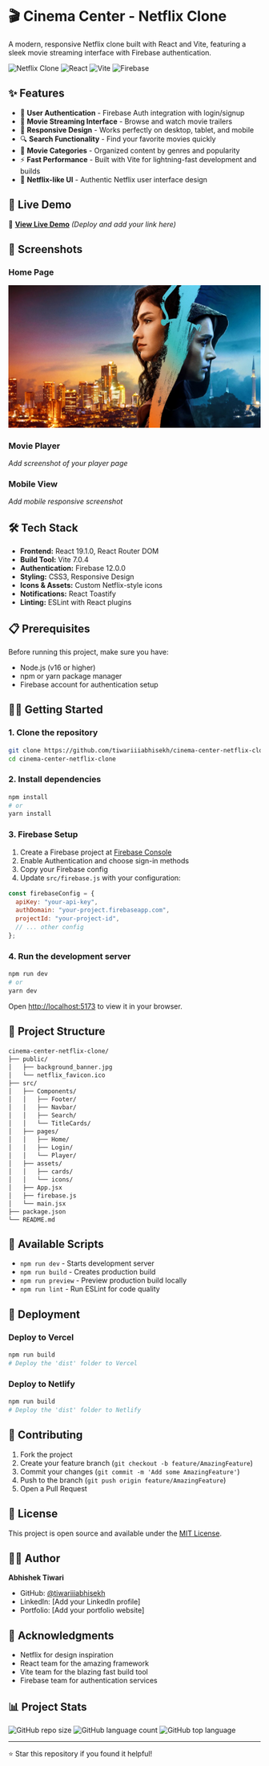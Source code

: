 # 🎬 Cinema Center - Netflix Clone

A modern, responsive Netflix clone built with React and Vite, featuring a sleek movie streaming interface with Firebase authentication.

![Netflix Clone](https://img.shields.io/badge/Netflix-Clone-red?style=for-the-badge&logo=netflix)
![React](https://img.shields.io/badge/React-19.1.0-blue?style=for-the-badge&logo=react)
![Vite](https://img.shields.io/badge/Vite-7.0.4-646CFF?style=for-the-badge&logo=vite)
![Firebase](https://img.shields.io/badge/Firebase-12.0.0-yellow?style=for-the-badge&logo=firebase)

## ✨ Features

- 🔐 **User Authentication** - Firebase Auth integration with login/signup
- 🎥 **Movie Streaming Interface** - Browse and watch movie trailers
- 📱 **Responsive Design** - Works perfectly on desktop, tablet, and mobile
- 🔍 **Search Functionality** - Find your favorite movies quickly
- 🎯 **Movie Categories** - Organized content by genres and popularity
- ⚡ **Fast Performance** - Built with Vite for lightning-fast development and builds
- 🎨 **Netflix-like UI** - Authentic Netflix user interface design

## 🚀 Live Demo

🔗 **[View Live Demo](https://your-demo-link.com)** _(Deploy and add your link here)_

## 📸 Screenshots

### Home Page

![Home Page Screenshot](src/assets/hero_banner.jpg)

### Movie Player

_Add screenshot of your player page_

### Mobile View

_Add mobile responsive screenshot_

## 🛠️ Tech Stack

- **Frontend:** React 19.1.0, React Router DOM
- **Build Tool:** Vite 7.0.4
- **Authentication:** Firebase 12.0.0
- **Styling:** CSS3, Responsive Design
- **Icons & Assets:** Custom Netflix-style icons
- **Notifications:** React Toastify
- **Linting:** ESLint with React plugins

## 📋 Prerequisites

Before running this project, make sure you have:

- Node.js (v16 or higher)
- npm or yarn package manager
- Firebase account for authentication setup

## 🏃‍♂️ Getting Started

### 1. Clone the repository

```bash
git clone https://github.com/tiwariiiabhisekh/cinema-center-netflix-clone.git
cd cinema-center-netflix-clone
```

### 2. Install dependencies

```bash
npm install
# or
yarn install
```

### 3. Firebase Setup

1. Create a Firebase project at [Firebase Console](https://console.firebase.google.com/)
2. Enable Authentication and choose sign-in methods
3. Copy your Firebase config
4. Update `src/firebase.js` with your configuration:

```javascript
const firebaseConfig = {
  apiKey: "your-api-key",
  authDomain: "your-project.firebaseapp.com",
  projectId: "your-project-id",
  // ... other config
};
```

### 4. Run the development server

```bash
npm run dev
# or
yarn dev
```

Open [http://localhost:5173](http://localhost:5173) to view it in your browser.

## 📁 Project Structure

```
cinema-center-netflix-clone/
├── public/
│   ├── background_banner.jpg
│   └── netflix_favicon.ico
├── src/
│   ├── Components/
│   │   ├── Footer/
│   │   ├── Navbar/
│   │   ├── Search/
│   │   └── TitleCards/
│   ├── pages/
│   │   ├── Home/
│   │   ├── Login/
│   │   └── Player/
│   ├── assets/
│   │   ├── cards/
│   │   └── icons/
│   ├── App.jsx
│   ├── firebase.js
│   └── main.jsx
├── package.json
└── README.md
```

## 📱 Available Scripts

- `npm run dev` - Starts development server
- `npm run build` - Creates production build
- `npm run preview` - Preview production build locally
- `npm run lint` - Run ESLint for code quality

## 🚀 Deployment

### Deploy to Vercel

```bash
npm run build
# Deploy the 'dist' folder to Vercel
```

### Deploy to Netlify

```bash
npm run build
# Deploy the 'dist' folder to Netlify
```

## 🤝 Contributing

1. Fork the project
2. Create your feature branch (`git checkout -b feature/AmazingFeature`)
3. Commit your changes (`git commit -m 'Add some AmazingFeature'`)
4. Push to the branch (`git push origin feature/AmazingFeature`)
5. Open a Pull Request

## 📝 License

This project is open source and available under the [MIT License](LICENSE).

## 👨‍💻 Author

**Abhishek Tiwari**

- GitHub: [@tiwariiiabhisekh](https://github.com/tiwariiiabhisekh)
- LinkedIn: [Add your LinkedIn profile]
- Portfolio: [Add your portfolio website]

## 🙏 Acknowledgments

- Netflix for design inspiration
- React team for the amazing framework
- Vite team for the blazing fast build tool
- Firebase team for authentication services

## 📊 Project Stats

![GitHub repo size](https://img.shields.io/github/repo-size/tiwariiiabhisekh/cinema-center-netflix-clone)
![GitHub language count](https://img.shields.io/github/languages/count/tiwariiiabhisekh/cinema-center-netflix-clone)
![GitHub top language](https://img.shields.io/github/languages/top/tiwariiiabhisekh/cinema-center-netflix-clone)

---

⭐ Star this repository if you found it helpful!
